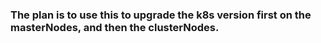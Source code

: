 ### The plan is to use this to upgrade the k8s version first on the masterNodes, and then the clusterNodes. 

